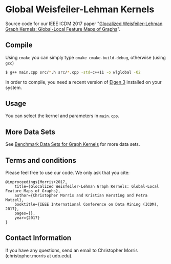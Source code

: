 
# Global Weisfeiler-Lehman Kernels ###
Source code for our IEEE ICDM 2017 paper "[Glocalized Weisfeiler-Lehman Graph Kernels: Global-Local Feature Maps of Graphs](https://arxiv.org/abs/1703.02379)".

## Compile
Using `cmake` you can simply type `cmake cmake-build-debug`, otherwise (using `gcc`)

```Bash
$ g++ main.cpp src/*.h src/*.cpp -std=c++11 -o wlglobal -O2
```
In order to compile, you need a recent version of [Eigen 3](http://eigen.tuxfamily.org/index.php?title=Main_Page) installed on your system.

## Usage
You can select the kernel and parameters in `main.cpp`.

## More Data Sets
See [Benchmark Data Sets for Graph Kernels](http://graphkernels.cs.tu-dortmund.de) for more data sets.

## Terms and conditions
Please feel free to use our code. We only ask that you cite:

	@inproceedings{Morris+2017,
	    title={Glocalized Weisfeiler-Lehman Graph Kernels: Global-Local Feature Maps of Graphs},
	    author={Christopher Morris and Kristian Kersting and Petra Mutzel},
	    booktitle={IEEE International Conference on Data Mining (ICDM), 2017},
	    pages={},
	    year={2017}
	}



## Contact Information
If you have any questions, send an email to Christopher Morris (christopher.morris at udo.edu).
